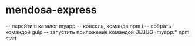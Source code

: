 # mendosa-express
-- перейти в каталог myapp
-- консоль, команда npm i
-- собрать командой gulp
-- запустить приложение командой DEBUG=myapp:* npm start
